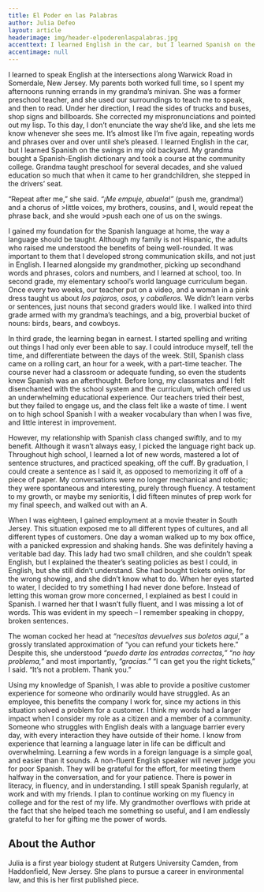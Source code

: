 ```yaml
---
title: El Poder en las Palabras
author: Julia Defeo
layout: article
headerimage: img/header-elpoderenlaspalabras.jpg
accenttext: I learned English in the car, but I learned Spanish on the swings in my old backyard.
accentimage: null
---
```


I learned to speak English at the intersections along Warwick Road in Somerdale, New Jersey. My parents both worked full time, so I spent my afternoons running errands in my grandma’s minivan. She was a former preschool teacher, and she used our surroundings to teach me to speak, and then to read. Under her direction, I read the sides of trucks and buses, shop signs and billboards. She corrected my mispronunciations and pointed out my lisp. To this day, I don’t enunciate the way she’d like, and she lets me know whenever she sees me. It’s almost like I’m five again, repeating words and phrases over and over until she’s pleased. I learned English in the car, but I learned Spanish on the swings in my old backyard. My grandma bought a Spanish-English dictionary and took a course at the community college. Grandma taught preschool for several decades, and she valued education so much that when it came to her grandchildren, she stepped in the drivers’ seat.

“Repeat after me,” she said. *“¡Me empuje, abuela!”* (push me, grandma!) and a chorus of >little voices, my brothers, cousins, and I, would repeat the phrase back, and she would >push each one of us on the swings.

I gained my foundation for the Spanish language at home, the way a language should be taught. Although my family is not Hispanic, the adults who raised me understood the benefits of being well-rounded. It was important to them that I developed strong communication skills, and not just in English. I learned alongside my grandmother, picking up secondhand words and phrases, colors and numbers, and I learned at school, too. In second grade, my elementary school’s world language curriculum began. Once every two weeks, our teacher put on a video, and a woman in a pink dress taught us about *los pajaros, osos, y caballeros.* We didn’t learn verbs or sentences, just nouns that second graders would like. I walked into third grade armed with my grandma’s teachings, and a big, proverbial bucket of nouns: birds, bears, and cowboys.

In third grade, the learning began in earnest. I started spelling and writing out things I had only ever been able to say. I could introduce myself, tell the time, and differentiate between the days of the week. Still, Spanish class came on a rolling cart, an hour for a week, with a part-time teacher. The course never had a classroom or adequate funding, so even the students knew Spanish was an afterthought. Before long, my classmates and I felt disenchanted with the school system and the curriculum, which offered us an underwhelming educational experience. Our teachers tried their best, but they failed to engage us, and the class felt like a waste of time. I went on to high school Spanish I with a weaker vocabulary than when I was five, and little interest in improvement.

However, my relationship with Spanish class changed swiftly, and to my benefit. Although it wasn’t always easy, I picked the language right back up. Throughout high school, I learned a lot of new words, mastered a lot of sentence structures, and practiced speaking, off the cuff. By graduation, I could create a sentence as I said it, as opposed to memorizing it off of a piece of paper. My conversations were no longer mechanical and robotic; they were spontaneous and interesting, purely through fluency. A testament to my growth, or maybe my senioritis, I did fifteen minutes of prep work for my final speech, and walked out with an A.

When I was eighteen, I gained employment at a movie theater in South Jersey. This situation exposed me to all different types of cultures, and all different types of customers. One day a woman walked up to my box office, with a panicked expression and shaking hands. She was definitely having a veritable bad day. This lady had two small children, and she couldn’t speak English, but I explained the theater’s seating policies as best I could, in English, but she still didn’t understand. She had bought tickets online, for the wrong showing, and she didn’t know what to do. When her eyes started to water, I decided to try something I had never done before. Instead of letting this woman grow more concerned, I explained as best I could in Spanish. I warned her that I wasn’t fully fluent, and I was missing a lot of words. This was evident in my speech – I remember speaking in choppy, broken sentences.

The woman cocked her head at *“necesitas devuelves sus boletos aqui,”* a grossly translated approximation of “you can refund your tickets here.” Despite this, she understood *“puedo darte las entradas correctas,” “no hay problema,”* and most importantly, *“gracias.”* “I can get you the right tickets,” I said. “It’s not a problem. Thank you.”

Using my knowledge of Spanish, I was able to provide a positive customer experience for someone who ordinarily would have struggled. As an employee, this benefits the company I work for, since my actions in this situation solved a problem for a customer. I think my words had a larger impact when I consider my role as a citizen and a member of a community. Someone who struggles with English deals with a language barrier every day, with every interaction they have outside of their home. I know from experience that learning a language later in life can be difficult and overwhelming. Learning a few words in a foreign language is a simple goal, and easier than it sounds. A non-fluent English speaker will never judge you for poor Spanish. They will be grateful for the effort, for meeting them halfway in the conversation, and for your patience. There is power in literacy, in fluency, and in understanding. I still speak Spanish regularly, at work and with my friends. I plan to continue working on my fluency in college and for the rest of my life. My grandmother overflows with pride at the fact that she helped teach me something so useful, and I am endlessly grateful to her for gifting me the power of words.

## About the Author
Julia is a first year biology student at Rutgers University Camden, from Haddonfield, New Jersey. She plans to pursue a career in environmental law, and this is her first published piece.
